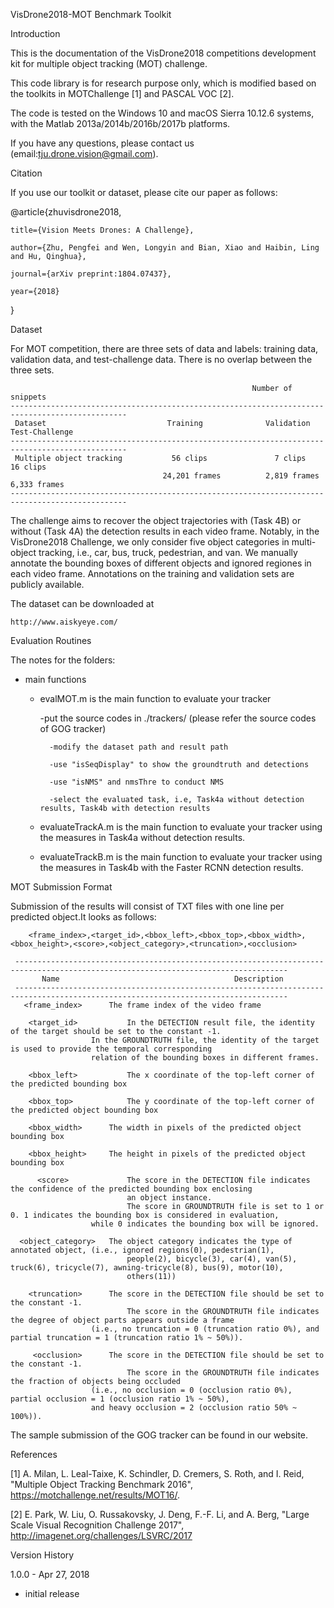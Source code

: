 VisDrone2018-MOT Benchmark Toolkit 

Introduction

This is the documentation of the VisDrone2018 competitions development kit for multiple object tracking (MOT) challenge.

This code library is for research purpose only, which is modified based on the toolkits in MOTChallenge [1] and PASCAL VOC [2]. 

The code is tested on the Windows 10 and macOS Sierra 10.12.6 systems, with the Matlab 2013a/2014b/2016b/2017b platforms.

If you have any questions, please contact us (email:tju.drone.vision@gmail.com).

Citation

If you use our toolkit or dataset, please cite our paper as follows:

@article{zhuvisdrone2018,

    title={Vision Meets Drones: A Challenge},

    author={Zhu, Pengfei and Wen, Longyin and Bian, Xiao and Haibin, Ling and Hu, Qinghua},

    journal={arXiv preprint:1804.07437},

    year={2018}

}


Dataset

For MOT competition, there are three sets of data and labels: training data, validation data, 
and test-challenge data. There is no overlap between the three sets. 

                                                          Number of snippets
    ------------------------------------------------------------------------------------------------
     Dataset                           Training              Validation            Test-Challenge
    ------------------------------------------------------------------------------------------------
     Multiple object tracking           56 clips               7 clips                16 clips
                                      24,201 frames          2,819 frames           6,333 frames
    ------------------------------------------------------------------------------------------------
    
The challenge aims to recover the object trajectories with (Task 4B) or without (Task 4A) the detection results in each video frame. Notably, in the VisDrone2018 Challenge, we only consider five object categories in multi-object tracking, i.e., car, bus, truck, pedestrian, and van. We manually annotate the bounding boxes of different objects and ignored regiones in each video frame. Annotations on the training and validation sets are publicly available.

The dataset can be downloaded at

    http://www.aiskyeye.com/
 

Evaluation Routines

The notes for the folders:
* main functions
	* evalMOT.m is the main function to evaluate your tracker
	    
	    -put the source codes in ./trackers/ (please refer the source codes of GOG tracker)
	  
            -modify the dataset path and result path
	  
            -use "isSeqDisplay" to show the groundtruth and detections
	  
            -use "isNMS" and nmsThre to conduct NMS 
	  
            -select the evaluated task, i.e, Task4a without detection results, Task4b with detection results
        
  * evaluateTrackA.m is the main function to evaluate your tracker using the measures in Task4a without detection results.   
  
  * evaluateTrackB.m is the main function to evaluate your tracker using the measures in Task4b with the Faster RCNN detection results.    
  
MOT Submission Format

Submission of the results will consist of TXT files with one line per predicted object.It looks as follows:

        <frame_index>,<target_id>,<bbox_left>,<bbox_top>,<bbox_width>,<bbox_height>,<score>,<object_category>,<truncation>,<occlusion>

     -----------------------------------------------------------------------------------------------------------------------------------
           Name	                                      Description
     -----------------------------------------------------------------------------------------------------------------------------------
       <frame_index>	  The frame index of the video frame
       
        <target_id>	          In the DETECTION result file, the identity of the target should be set to the constant -1.
   			          In the GROUNDTRUTH file, the identity of the target is used to provide the temporal corresponding 
			          relation of the bounding boxes in different frames.
				  
        <bbox_left>	          The x coordinate of the top-left corner of the predicted bounding box
	
        <bbox_top>	          The y coordinate of the top-left corner of the predicted object bounding box
	
        <bbox_width>	  The width in pixels of the predicted object bounding box
	
        <bbox_height>	  The height in pixels of the predicted object bounding box
	
          <score>	          The score in the DETECTION file indicates the confidence of the predicted bounding box enclosing 
	                          an object instance.
                              The score in GROUNDTRUTH file is set to 1 or 0. 1 indicates the bounding box is considered in evaluation, 
			          while 0 indicates the bounding box will be ignored.
				  
      <object_category>	  The object category indicates the type of annotated object, (i.e., ignored regions(0), pedestrian(1), 
                              people(2), bicycle(3), car(4), van(5), truck(6), tricycle(7), awning-tricycle(8), bus(9), motor(10), 
                              others(11))
			      
        <truncation>	  The score in the DETECTION file should be set to the constant -1.
                              The score in the GROUNDTRUTH file indicates the degree of object parts appears outside a frame 
			          (i.e., no truncation = 0 (truncation ratio 0%), and partial truncation = 1 (truncation ratio 1% ~ 50%)).
			      
         <occlusion>	  The score in the DETECTION file should be set to the constant -1.
                              The score in the GROUNDTRUTH file indicates the fraction of objects being occluded 
			          (i.e., no occlusion = 0 (occlusion ratio 0%), partial occlusion = 1 (occlusion ratio 1% ~ 50%), 
			          and heavy occlusion = 2 (occlusion ratio 50% ~ 100%)).

The sample submission of the GOG tracker can be found in our website.


References

[1] A. Milan, L. Leal-Taixe, K. Schindler, D. Cremers, S. Roth, and I. Reid, "Multiple Object Tracking Benchmark 2016", https://motchallenge.net/results/MOT16/.

[2] E. Park, W. Liu, O. Russakovsky, J. Deng, F.-F. Li, and A. Berg, "Large Scale Visual Recognition Challenge 2017", http://imagenet.org/challenges/LSVRC/2017

Version History

1.0.0 - Apr 27, 2018
  - initial release
  
